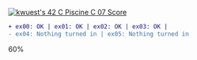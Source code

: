 [![kwuest's 42 C Piscine C 07 Score](https://badge42.vercel.app/api/v2/clb55h6z600300fkzy9cemaa4/project/2912625)](https://github.com/JaeSeoKim/badge42)
```diff
+ ex00: OK | ex01: OK | ex02: OK | ex03: OK | 
- ex04: Nothing turned in | ex05: Nothing turned in
```
60% 

